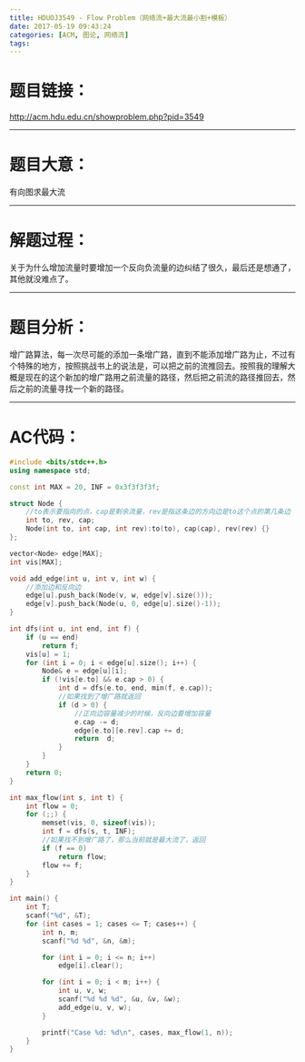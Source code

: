 ```yaml
---
title: HDUOJ3549 - Flow Problem（网络流+最大流最小割+模板）
date: 2017-05-19 09:43:24
categories: [ACM, 图论, 网络流]
tags:
---
```

# 题目链接：
http://acm.hdu.edu.cn/showproblem.php?pid=3549

----------------------------------
# 题目大意：
 有向图求最大流

--------------------------------
# 解题过程：


关于为什么增加流量时要增加一个反向负流量的边纠结了很久，最后还是想通了，其他就没难点了。

------------------------------
# 题目分析：

增广路算法，每一次尽可能的添加一条增广路，直到不能添加增广路为止，不过有个特殊的地方，按照挑战书上的说法是，可以把之前的流推回去。按照我的理解大概是现在的这个新加的增广路用之前流量的路径，然后把之前流的路径推回去，然后之前的流量寻找一个新的路径。




--------------------
# AC代码：
```cpp
#include <bits/stdc++.h>
using namespace std;

const int MAX = 20, INF = 0x3f3f3f3f;

struct Node {
    //to表示要指向的点，cap是剩余流量，rev是指这条边的方向边是to这个点的第几条边
    int to, rev, cap;
    Node(int to, int cap, int rev):to(to), cap(cap), rev(rev) {}
};

vector<Node> edge[MAX];
int vis[MAX];

void add_edge(int u, int v, int w) {
    //添加边和反向边
    edge[u].push_back(Node(v, w, edge[v].size()));
    edge[v].push_back(Node(u, 0, edge[u].size()-1));
}

int dfs(int u, int end, int f) {
    if (u == end)
        return f;
    vis[u] = 1;
    for (int i = 0; i < edge[u].size(); i++) {
        Node& e = edge[u][i];
        if (!vis[e.to] && e.cap > 0) {
            int d = dfs(e.to, end, min(f, e.cap));
            //如果找到了增广路就返回
            if (d > 0) {
                //正向边容量减少的时候，反向边要增加容量
                e.cap -= d;
                edge[e.to][e.rev].cap += d;
                return  d;
            }
        }
    }
    return 0;
}

int max_flow(int s, int t) {
    int flow = 0;
    for (;;) {
        memset(vis, 0, sizeof(vis));
        int f = dfs(s, t, INF);
        //如果找不到增广路了，那么当前就是最大流了，返回
        if (f == 0)
            return flow;
        flow += f;
    }
}

int main() {
    int T;
    scanf("%d", &T);
    for (int cases = 1; cases <= T; cases++) {
        int n, m;
        scanf("%d %d", &n, &m);

        for (int i = 0; i <= n; i++)
            edge[i].clear();

        for (int i = 0; i < m; i++) {
            int u, v, w;
            scanf("%d %d %d", &u, &v, &w);
            add_edge(u, v, w);
        }

        printf("Case %d: %d\n", cases, max_flow(1, n));
    }
}
```